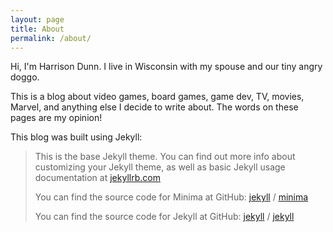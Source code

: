 ```yaml
---
layout: page
title: About
permalink: /about/
---
```

Hi, I'm Harrison Dunn. I live in Wisconsin with my spouse and our tiny angry doggo. 

This is a blog about video games, board games, game dev, TV, movies, Marvel, and anything else I decide to write about. The words on these pages are my opinion! 

This blog was built using Jekyll:
>This is the base Jekyll theme. You can find out more info about customizing your Jekyll theme, as well as basic Jekyll usage documentation at [jekyllrb.com](https://jekyllrb.com/)
>
>You can find the source code for Minima at GitHub:
>[jekyll][jekyll-organization] /
>[minima](https://github.com/jekyll/minima)
>
>You can find the source code for Jekyll at GitHub:
>[jekyll][jekyll-organization] /
>[jekyll](https://github.com/jekyll/jekyll)
>
>
>[jekyll-organization]: https://github.com/jekyll
